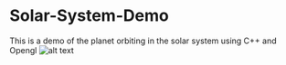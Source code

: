# Solar-System-Demo
This is a demo of the planet orbiting in the solar system using C++ and Opengl
![alt text](https://github.com/martinx0520/Solar-System-Demo/SolarSystemDemo.gif)
